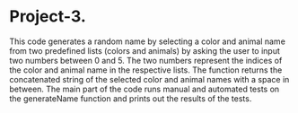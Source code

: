 # Project-3.
This code generates a random name by selecting a color and animal name from two predefined lists (colors and animals) by asking the user to input two numbers between 0 and 5. 
The two numbers represent the indices of the color and animal name in the respective lists. 
The function returns the concatenated string of the selected color and animal names with a space in between. 
The main part of the code runs manual and automated tests on the generateName function and prints out the results of the tests.
